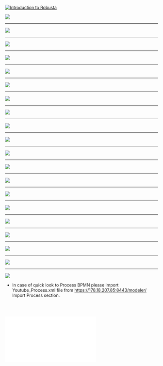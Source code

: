 ﻿
[![Introduction to Robusta](/files/video_ss.jpg)](https://www.youtube.com/watch?v=WYsYpFerF1g)


![](/files/ebae758e31f0e0b0f452363c1f421e90-0.jpg)

___

![](/files/ebae758e31f0e0b0f452363c1f421e90-1.jpg)

___

![](/files/ebae758e31f0e0b0f452363c1f421e90-2.jpg)

___

![](/files/ebae758e31f0e0b0f452363c1f421e90-3.jpg)

___

![](/files/ebae758e31f0e0b0f452363c1f421e90-4.jpg)

___

![](/files/ebae758e31f0e0b0f452363c1f421e90-5.jpg)

___

![](/files/ebae758e31f0e0b0f452363c1f421e90-6.jpg)

___

![](/files/ebae758e31f0e0b0f452363c1f421e90-7.jpg)

___

![](/files/ebae758e31f0e0b0f452363c1f421e90-8.jpg)

___

![](/files/ebae758e31f0e0b0f452363c1f421e90-9.jpg)

___

![](/files/ebae758e31f0e0b0f452363c1f421e90-10.jpg)

___

![](/files/ebae758e31f0e0b0f452363c1f421e90-11.jpg)

___

![](/files/ebae758e31f0e0b0f452363c1f421e90-12.jpg)

___

![](/files/ebae758e31f0e0b0f452363c1f421e90-13.jpg)

___

![](/files/ebae758e31f0e0b0f452363c1f421e90-14.jpg)

___

![](/files/ebae758e31f0e0b0f452363c1f421e90-15.jpg)

___

![](/files/ebae758e31f0e0b0f452363c1f421e90-16.jpg)

___

![](/files/ebae758e31f0e0b0f452363c1f421e90-17.jpg)

___

![](/files/ebae758e31f0e0b0f452363c1f421e90-18.jpg)

___

![](/files/ebae758e31f0e0b0f452363c1f421e90-19.jpg)

* In case of quick look to Process BPMN please import Youtube_Process.xml file from https://178.18.207.85:8443/modeler/  Import Process section.
<br>
<br>

![Right click & save as to download .xml file](/files/Youtube_Process.xml)
